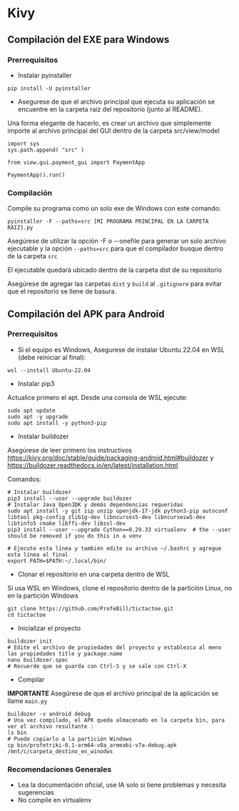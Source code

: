 # Kivy

## Compilación del EXE para Windows

### Prerrequisitos

* Instalar pyinstaller

```
pip install -U pyinstaller
```

* Asegurese de que el archivo principal que ejecuta su aplicación se encuentre en la carpeta raiz del repositorio (junto al README).

Una forma elegante de hacerlo, es crear un archivo que simplemente importe al archivo principal del GUI dentro de la carpeta src/view/model

```
import sys
sys.path.append( "src" )

from view.gui.payment_gui import PaymentApp

PaymentApp().run()
```

### Compilación

Compile su programa como un solo exe de Windows con este comando:

```
pyinstaller -F --paths=src [MI PROGRAMA PRINCIPAL EN LA CARPETA RAIZ].py
```

Asegúrese de utilizar la opción -F o --onefile para generar un solo archivo ejecutable y 
la opción `--paths=src` para que el compilador busque dentro de la carpeta `src`

El ejecutable quedará ubicado dentro de la carpeta dist de su repositorio

Asegúrese de agregar las carpetas `dist` y `build` al `.gitignore` para evitar que el repositorio se llene de basura.


## Compilación del APK para Android

### Prerrequisitos

* Si el equipo es Windows, Asegurese de instalar Ubuntu 22.04 en WSL (debe reiniciar al final):
```
wsl --install Ubuntu-22.04 
```

* Instalar pip3

Actualice primero el apt. Desde una consola de WSL ejecute:

```
sudo apt update
sudo apt -y upgrade
sudo apt install -y python3-pip
```
* Instalar buildozer

Asegúrese de leer primero los instructivos https://kivy.org/doc/stable/guide/packaging-android.html#buildozer y https://buildozer.readthedocs.io/en/latest/installation.html

Comandos:

```
# Instalar buildozer
pip3 install --user --upgrade buildozer
# Instalar Java OpenJDK y demás dependencias requeridas
sudo apt install -y git zip unzip openjdk-17-jdk python3-pip autoconf libtool pkg-config zlib1g-dev libncurses5-dev libncursesw5-dev libtinfo5 cmake libffi-dev libssl-dev
pip3 install --user --upgrade Cython==0.29.33 virtualenv  # the --user should be removed if you do this in a venv

# Ejecute esta línea y también edite su archivo ~/.bashrc y agregue esta línea al final
export PATH=$PATH:~/.local/bin/
```

* Clonar el repositorio en una carpeta dentro de WSL

Si usa WSL en Windows, clone el repositorio dentro de la partición Linux, no en la partición Windows

```
git clone https://github.com/ProfeBill/tictactoe.git
cd tictactoe
```
* Inicializar el proyecto

```
buildozer init
# Edite el archivo de propiedades del proyecto y establezca al meno las propiedades title y package.name
nano buildozer.spec
# Recuerde que se guarda con Ctrl-S y se sale con Ctrl-X
```
  
* Compilar

**IMPORTANTE** Asegúrese de que el archivo principal de la aplicación se llame ```main.py```

```
buildozer -v android debug
# Una vez compilado, el APK queda almacenado en la carpeta bin, para ver el archivo resultante :
ls bin
# Puede copiarlo a la partición Windows
cp bin/profetriki-0.1-arm64-v8a_armeabi-v7a-debug.apk /mnt/c/carpeta_destino_en_winodws
```


### Recomendaciones Generales

- Lea la documentación oficial, use IA solo si tiene problemas y necesita sugerencias
- No compile en virtualenv
